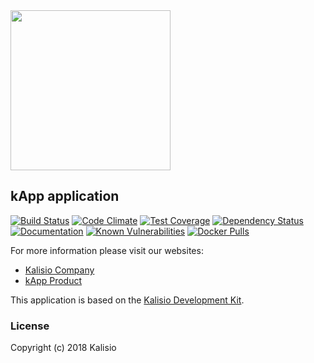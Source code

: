 <img src="https://github.com/kalisio/kDocs/blob/master/images/kalisio-logo-256.png" width="256">

## kApp application

[![Build Status](https://travis-ci.org/kalisio/kapp.png?branch=master)](https://travis-ci.org/kalisio/kapp)
[![Code Climate](https://codeclimate.com/github/kalisio/kapp/badges/gpa.svg)](https://codeclimate.com/github/kalisio/kapp)
[![Test Coverage](https://codeclimate.com/github/kalisio/kapp/badges/coverage.svg)](https://codeclimate.com/github/kalisio/kapp/coverage)
[![Dependency Status](https://img.shields.io/david/kalisio/kapp.svg?style=flat-square)](https://david-dm.org/kalisio/kapp)
[![Documentation](https://img.shields.io/badge/documentation-available-brightgreen.svg)](https://kalisio.gitbooks.io/kalisio)
[![Known Vulnerabilities](https://snyk.io/test/github/kalisio/kapp/badge.svg)](https://snyk.io/test/github/kalisio/kapp)
[![Docker Pulls](https://img.shields.io/docker/pulls/kalisio/kapp.svg?style=plastic)](https://hub.docker.com/r/kalisio/kapp/)

For more information please visit our websites:
* [Kalisio Company](https://kalisio.com/)
* [kApp Product](https://kapp.com/)

This application is based on the [Kalisio Development Kit](https://kalisio.gitbooks.io/kalisio/).

### License

Copyright (c) 2018 Kalisio

